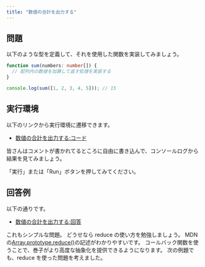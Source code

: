 ```yaml
---
title: "数値の合計を出力する"
---
```


## 問題

以下のような型を定義して、それを使用した関数を実装してみましょう。

```typescript
function sum(numbers: number[]) {
  // 配列内の数値を加算して返す処理を実装する
}

console.log(sum([1, 2, 3, 4, 5])); // 15
```

## 実行環境

以下のリンクから実行環境に遷移できます。

- [数値の合計を出力する:コード](https://www.typescriptlang.org/ja/play?#code/GYVwdgxgLglg9mABAZxAWwBRnQIwKYBOyAXItmvgQNoC6AlIgN4BQiiA9O4oLKJg6EqChioDsGQA6mgEgVASQyACpUDp3oHUGQGYMgFfjAmgyAzxUBgLuMD52oFGI5YGiGZgF9mzCAmRwANngB0VuAHMMqTFQCMAGkQAmbwGZvABZvAFZ6OgBuDi53UOYgA)

皆さんはコメントが書かれてるところに自由に書き込んで、コンソールログから結果を見てみましょう。

「実行」または「Run」ボタンを押してみてください。

## 回答例

以下の通りです。

- [数値の合計を出力する:回答](https://www.typescriptlang.org/ja/play?#code/GYVwdgxgLglg9mABAZxAWwBRnQIwKYBOyAXItmvgQNoC6AlIgN4BQiiA9O4oLKJg6EqChioDsGQA6mgEgVASQyACpUDp3oHUGQGYMgFfjAmgyAzxUBgLuMD52oFGI5YGiGVogJ4oIAknKVkAOhMATEBDwYMAQwA0OBgF4AfIhuiADUiDiIRnTMAL7MzBAIyHAANng2yXAA5hiomFQAjB6IAExFAMxFACxFAKz0dADcHFz5NcxAA)

これもシンプルな問題。
どうせなら reduce の使い方を勉強しましょう。
MDN の[Array.prototype.reduce()](https://developer.mozilla.org/ja/docs/Web/JavaScript/Reference/Global_Objects/Array/reduce)の記述がわかりやすいです。
コールバック関数を使うことで、巻子がより高度な抽象化を提供できるようになります。
次の例題でも、reduce を使った問題を考えました。
